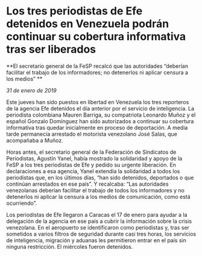 # Los tres periodistas de Efe detenidos en Venezuela podrán continuar su cobertura informativa tras ser liberados

**El secretario general de la FeSP recalcó que las autoridades “deberían facilitar el trabajo de los informadores; no detenerlos ni aplicar censura a los medios” **

*31 de enero de 2019*

Este jueves han sido puestos en libertad en Venezuela los tres reporteros de la agencia Efe detenidos el día anterior por el servicio de inteligencia. La periodista colombiana Mauren Barriga, su compatriota Leonardo Muñoz y el español Gonzalo Domínguez han sido autorizados a continuar su cobertura informativa tras quedar inicialmente en proceso de deportación. A media tarde permanecía arrestado el motorista venezolano José Salas, que acompañaba a Muñoz.

Horas antes, el secretario general de la Federación de Sindicatos de Periodistas, Agustín Yanel, había mostrado la solidaridad y apoyo de la FeSP a los tres periodistas de Efe y pedido su urgente liberación. En declaraciones a esa agencia, Yanel extendía la solidaridad a todos los periodistas que, en los últimos días, “han sido detenidos, deportados o que continúan arrestados en ese país”. Y recalcaba: “Las autoridades venezolanas deberían facilitar el trabajo de todos los informadores y no detenerlos ni aplicar la censura a los medios de comunicación, como está ocurriendo”.

Los periodistas de Efe llegaron a Caracas el 17 de enero para ayudar a la delegación de la agencia en ese país a cubrir la información sobre la crisis venezolana. En el aeropuerto se identificaron como periodistas y, tras ser sometidos a varios filtros de seguridad durante casi tres horas, los servicios de inteligencia, migración y aduanas les permitieron entrar en el país sin ninguna restricción. El miércoles fueron detenidos.

